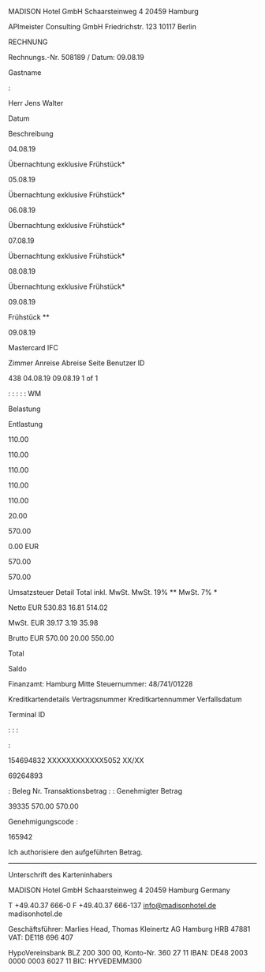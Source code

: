 MADISON Hotel GmbH  Schaarsteinweg 4  20459 Hamburg

APImeister Consulting GmbH
Friedrichstr. 123
10117 Berlin

RECHNUNG

Rechnungs.-Nr. 508189 /
Datum:
09.08.19

Gastname

:

Herr Jens Walter

Datum

Beschreibung

04.08.19

Übernachtung exklusive Frühstück*

05.08.19

Übernachtung exklusive Frühstück*

06.08.19

Übernachtung exklusive Frühstück*

07.08.19

Übernachtung exklusive Frühstück*

08.08.19

Übernachtung exklusive Frühstück*

09.08.19

Frühstück **

09.08.19

Mastercard IFC

Zimmer
Anreise
Abreise
Seite
Benutzer ID

438
04.08.19
09.08.19
1 of 1

:
:
:
:
: WM

Belastung

Entlastung

110.00

110.00

110.00

110.00

110.00

20.00

570.00

0.00 EUR

570.00

570.00

Umsatzsteuer Detail
Total inkl. MwSt.
MwSt. 19% **
MwSt. 7% *

  Netto EUR
 530.83
16.81
514.02

 MwSt. EUR
 39.17
3.19
35.98

Brutto EUR
 570.00
 20.00
 550.00

Total

Saldo

Finanzamt: Hamburg Mitte
Steuernummer: 48/741/01228

Kreditkartendetails
Vertragsnummer
Kreditkartennummer
Verfallsdatum

Terminal ID

:
:
:

:

154694832
XXXXXXXXXXXX5052
XX/XX

69264893

:
Beleg Nr.
Transaktionsbetrag  :
:
Genehmigter Betrag

39335
 570.00
 570.00

Genehmigungscode :

165942

Ich authorisiere den aufgeführten Betrag.

_______________________________
Unterschrift des Karteninhabers

MADISON Hotel GmbH
Schaarsteinweg 4
20459 Hamburg
Germany

T +49.40.37 666-0
F +49.40.37 666-137
info@madisonhotel.de
madisonhotel.de

Geschäftsführer:
Marlies Head, Thomas Kleinertz
AG Hamburg HRB 47881
VAT: DE118 696 407

HypoVereinsbank
BLZ 200 300 00, Konto-Nr. 360 27 11
IBAN: DE48 2003 0000 0003 6027 11
BIC: HYVEDEMM300

